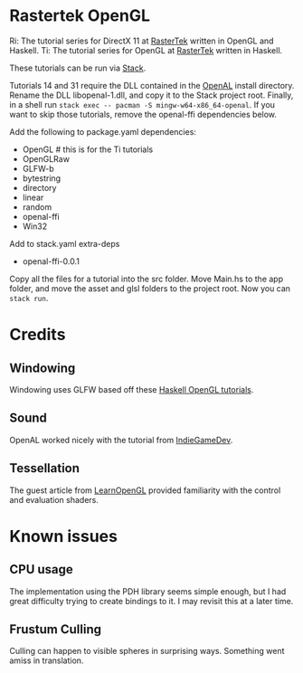 # Rastertek OpenGL

Ri: The tutorial series for DirectX 11 at [RasterTek](https://rastertek.com/tutdx11.html) written in OpenGL and Haskell.
Ti: The tutorial series for OpenGL at [RasterTek](https://rastertek.com/tutgl40.html) written in Haskell.

These tutorials can be run via [Stack](https://docs.haskellstack.org/).

Tutorials 14 and 31 require the DLL contained in the [OpenAL](https://www.openal.org/downloads/) install directory. Rename the DLL libopenal-1.dll, and copy it to the Stack project root. Finally, in a shell run `stack exec -- pacman -S mingw-w64-x86_64-openal`. If you want to skip those tutorials, remove the openal-ffi dependencies below.

Add the following to package.yaml dependencies:
- OpenGL # this is for the Ti tutorials
- OpenGLRaw
- GLFW-b
- bytestring
- directory
- linear
- random
- openal-ffi
- Win32

Add to stack.yaml extra-deps
- openal-ffi-0.0.1

Copy all the files for a tutorial into the src folder. Move Main.hs to the app folder, and move the asset and glsl folders to the project root. Now you can `stack run`.

# Credits

## Windowing

Windowing uses GLFW based off these [Haskell OpenGL tutorials](https://github.com/madjestic/Haskell-OpenGL-Tutorial).

## Sound

OpenAL worked nicely with the tutorial from [IndieGameDev](https://indiegamedev.net/2020/02/15/the-complete-guide-to-openal-with-c-part-1-playing-a-sound/).

## Tessellation

The guest article from [LearnOpenGL](https://learnopengl.com/Guest-Articles/2021/Tessellation/Tessellation) provided familiarity with the control and evaluation shaders.

# Known issues

## CPU usage

The implementation using the PDH library seems simple enough, but I had great difficulty trying to create bindings to it. I may revisit this at a later time.

## Frustum Culling

Culling can happen to visible spheres in surprising ways. Something went amiss in translation.
